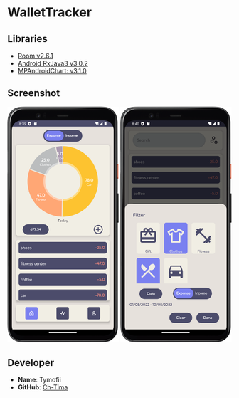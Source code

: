 # WalletTracker

## Libraries
 - [Room v2.6.1](https://developer.android.com/jetpack/androidx/releases/room#2.6.1)
 - [Android RxJava3 v3.0.2](https://github.com/ReactiveX/RxJava)
 - [MPAndroidChart: v3.1.0](https://github.com/PhilJay/MPAndroidChart)

## Screenshot

<img src="./assets/sr_home.png" Width="250">
<img src="./assets/sr_activity_tab.png" Width="250">


## Developer

- **Name**: Tymofii
- **GitHub**: [Ch-Tima](https://github.com/Ch-Tima/)